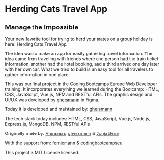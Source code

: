 # Herding Cats Travel App

## Manage the Impossible

Your new favorite tool for trying to herd your mates on a group holiday is here: Herding Cats Travel App.

The idea was to make an app for easily gathering travel information. The idea came from traveling with friends where one person had the train ticket information, another had the hotel booking, and a third arrived one day later with her own car. What we tried to build is an easy tool for all travelers to gather information in one place.

This was our final project in the Coding Bootcamps Europe Web Developer training. It incorporates everything we learned during the Bootcamp: HTML, CSS, JavaScript, Vue.js, NPM and RESTful APIs. The graphic design and UI/UX was developed by [ghersmann](https://github.com/ghersmann) in Figma.

Today it is developed and maintained by:
[ghersmann](https://github.com/ghersmann)

The tech stack today includes:
HTML, CSS, JavaScript, Vue.js, Node.js, Express.js, MongoDB, NPM, RESTful APIs


Originally made by: 
[Vieraaaas](https://github.com/Vieraaaas), [ghersmann](https://github.com/ghersmann) & [SonjaElena](https://github.com/SonjaElena)

With the support from:
[ferniemann](https://github.com/ferniemann) & [codingbootcampseu](https://github.com/codingbootcampseu)

This project is MIT License licensed.
